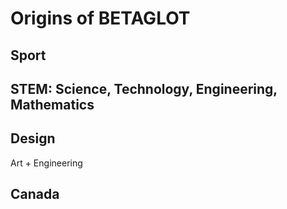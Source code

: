 # Origins of BETAGLOT

## Sport

## STEM: Science, Technology, Engineering, Mathematics

## Design

Art + Engineering

## Canada